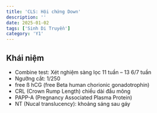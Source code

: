 ```yaml
---
title: 'CLS: Hội chứng Down'
description: ''
date: 2025-01-02
tags: ['Sinh Di Truyền']
category: 'Y1'
---
```

<!-- markdownlint-disable MD046 MD029 -->

## Khái niệm

- Combine test: Xét nghiệm sàng lọc 11 tuần – 13 6/7 tuần
- Ngưỡng cắt: 1/250
- free ß hCG (free Beta human chorionic gonadotrophin)
- CRL (Crown Rump Length) chiều dài đầu mông
- PAPP-A (Pregnancy Associated Plasma Protein)
- NT (Nucal translucency): khoảng sáng sau gáy